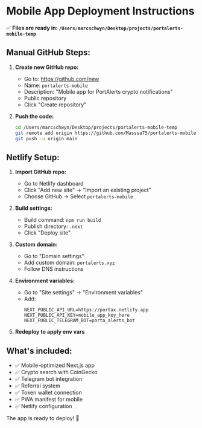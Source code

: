 # Mobile App Deployment Instructions

✅ **Files are ready in: `/Users/marcschwyn/Desktop/projects/portalerts-mobile-temp`**

## Manual GitHub Steps:

1. **Create new GitHub repo:**
   - Go to: https://github.com/new
   - Name: `portalerts-mobile`
   - Description: "Mobile app for PortAlerts crypto notifications"
   - Public repository
   - Click "Create repository"

2. **Push the code:**
   ```bash
   cd /Users/marcschwyn/Desktop/projects/portalerts-mobile-temp
   git remote add origin https://github.com/Masssa75/portalerts-mobile.git
   git push -u origin main
   ```

## Netlify Setup:

1. **Import GitHub repo:**
   - Go to Netlify dashboard
   - Click "Add new site" → "Import an existing project"
   - Choose GitHub → Select `portalerts-mobile`

2. **Build settings:**
   - Build command: `npm run build`
   - Publish directory: `.next`
   - Click "Deploy site"

3. **Custom domain:**
   - Go to "Domain settings"
   - Add custom domain: `portalerts.xyz`
   - Follow DNS instructions

4. **Environment variables:**
   - Go to "Site settings" → "Environment variables"
   - Add:
     ```
     NEXT_PUBLIC_API_URL=https://portax.netlify.app
     NEXT_PUBLIC_API_KEY=mobile_app_key_here
     NEXT_PUBLIC_TELEGRAM_BOT=porta_alerts_bot
     ```

5. **Redeploy to apply env vars**

## What's included:
- ✅ Mobile-optimized Next.js app
- ✅ Crypto search with CoinGecko
- ✅ Telegram bot integration
- ✅ Referral system
- ✅ Token wallet connection
- ✅ PWA manifest for mobile
- ✅ Netlify configuration

The app is ready to deploy! 🚀